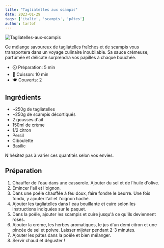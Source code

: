 ```yaml
---
title: "Tagliatelles aux scampis"
date: 2023-01-29
tags: ['italie', 'scampis', 'pâtes']
author: tartof
---
```


![Tagliatelles-aux-scampis](/pix/tagliatelles-aux-scampis.webp)

Ce mélange savoureux de tagliatelles fraîches et de scampis vous transportera dans un voyage culinaire inoubliable. Sa sauce crémeuse, parfumée et délicate surprendra vos papilles à chaque bouchée. 

- ⏲️ Préparation: 5 min
- 🍳 Cuisson: 10 min
- 🍽️ Couverts: 2

## Ingrédients

- ~250g de tagliatelles
- ~250g de scampis décortiqués
- 2 gousses d'ail
- 150ml de crème
- 1/2 citron
- Persil
- Ciboulette
- Basilic

N'hésitez pas à varier ces quantités selon vos envies.

## Préparation

1. Chauffer de l'eau dans une casserole. Ajouter du sel et de l'huile d'olive.
2. Émincer l'ail et l'oignon. 
3. Dans une poêle chauffée à feu doux, faire fondre le beurre. Une fois fondu, y ajouter l'ail et l'oignon haché.
4. Ajouter les tagliatelles dans l'eau bouillante et cuire selon les instructions indiquées sur le paquet.
5. Dans la poêle, ajouter les scampis et cuire jusqu'à ce qu'ils deviennent roses.
6. Ajouter la crème, les herbes aromatiques, le jus d'un demi citron et une pincée de sel et poivre. Laisser mijoter pendant 2-3 minutes.
7. Ajouter les pâtes dans la poêle et bien mélanger.
8. Servir chaud et déguster !
